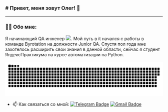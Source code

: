 ### # Привет, меня зовут Олег! 👋
---

### :man_technologist: Обо мне:

Я начинающий QA инженер <img src="https://media.giphy.com/media/WUlplcMpOCEmTGBtBW/giphy.gif" width="30px">. Мой путь в it начался с работы в команде Byrotation на должности Junior QA. Спустя пол года мне захотелось расширить свои знания в данной области, сейчас я студент
ЯндексПрактикума на курсе автоматизации на Python.

<p align="center">
 <img width="600" src="assets/github-snake.svg" alt="snake"/>
</p>

- :mailbox: Как связаться со мной: [![Telegram Badge](https://img.shields.io/badge/-TeleCrimster-blue?style=flat&logo=Telegram&logoColor=white)](https://t.me/TeleCrimster) [![Gmail Badge](https://img.shields.io/badge/-Gmail-red?style=flat&logo=Gmail&logoColor=white)](mailto:gcleth@gmail.com)
<!--
**OlegAndre-v/OlegAndre-v** is a ✨ _special_ ✨ repository because its `README.md` (this file) appears on your GitHub profile.

Here are some ideas to get you started:

- 🔭 I’m currently working on ...
- 🌱 I’m currently learning ...
- 👯 I’m looking to collaborate on ...
- 🤔 I’m looking for help with ...
- 💬 Ask me about ...
- 📫 How to reach me: ...
- 😄 Pronouns: ...
- ⚡ Fun fact: ...
-->
